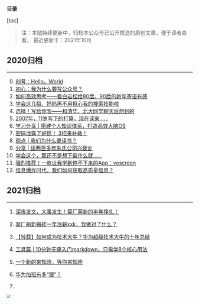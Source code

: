 **目录**

[toc]

> 注：本贴持续更新中，归档本公众号已公开推送的原创文章，便于读者查看。
> 最近更新于：2021年10月


## 2020归档

---

0. [创号：Hello，World](https://mp.weixin.qq.com/s/YlKJNPDHOyziGwk7DZEOIQ)
1. [初心：我为什么要写公众号？](https://mp.weixin.qq.com/s/49rpiEwVX4TQhp4eVPhDvw)
2. [如何高效思考——看白岩松给80后、90后的新年寄语有感](https://mp.weixin.qq.com/s/MnoPdJGys6ARFNnu0-2kjQ)
3. [学会这几招，妈妈再不用担心我的搜索技能啦](https://mp.weixin.qq.com/s/9IxRsHCdkvhjFd8ih2bC6g)
4. [选择！写给你我——和清华、北大同学聊天后想到的](https://mp.weixin.qq.com/s/zDJVXMy76ZKyIslKsI4TLg)
5. [2007年，11岁写下的打算，现在读来……](https://mp.weixin.qq.com/s/r8BH3lQ7yFJYZZQ6jZ9K2A)
6. [学习分享 | 搭建个人知识体系，打造高效大脑OS](https://mp.weixin.qq.com/s/Y4eAQgm7fTbW7foh7FmN3A)
7. [密码泄露了好慌！ 3招来补救！](https://mp.weixin.qq.com/s/1EHPStY5MXOqVVmeqmWjrA)
8. [观点 | 我们为什么要读书？](https://mp.weixin.qq.com/s/t5DyLIg9Mw1dEz6qk4U8dA)
9. [分享 | 读两百多年朱氏公司兴衰史](https://mp.weixin.qq.com/s/ZI4XJrVWpi7TUdQ1-vXaGg)
10. [学会这个，那还不是想下载什么就……](https://mp.weixin.qq.com/s/L1Sv31EkK1sFJrHay5Elmg)
11. [强烈推荐！一款让我学到停不下来的App：voscreen](https://mp.weixin.qq.com/s/2TgKs_OyOzpkCSfGUkXx9w)
12. [信息爆炸时代，我们如何获取高质量信息？](https://mp.weixin.qq.com/s/6reE-N87OprqECM5grvnCA)



## 2021归档
---

1. [深夜发文，大事发生！菊厂萌新的半年挣扎！](https://mp.weixin.qq.com/s/GWOWPGg-Tj-4GTyxSP7scw)

2. [菊厂萌新搬砖一年涨薪xxk，我做对了什么？](https://mp.weixin.qq.com/s/CxQrlsUHq4bbqOqdC2RBwg)

3. [【转载】如何成为技术大牛？华为超级技术大牛的十年总结](https://mp.weixin.qq.com/s/ZYHIjZn0io3pPmirn2-vIQ)

4. [工具篇 | 10分钟无痛入门markdown，只需学8个核心用法](https://mp.weixin.qq.com/s/sjW4LAyhMNOg4sP_YDrnEg)

6. [一个新的来知晓，等你来知晓](https://mp.weixin.qq.com/s/aW8pF1iGCJ5moeYtyF72Fw)

7. [华为加班有多“狠”？](https://mp.weixin.qq.com/s/5rFaFJka-fqCHwTSRQToFw)

8. 

<img src="https://mmbiz.qpic.cn/mmbiz_jpg/36ibnZeYkylBqQMwqtA2SwjHmTYjeafWn7ibwS0YjCmHiae8IW1qQ5ZWq1HDuXatFbvkYGwr706KFRZ8mq8xC5hicw/0?wx_fmt=jpeg#pic_center!/scale/50" style="zoom:60%;" />

